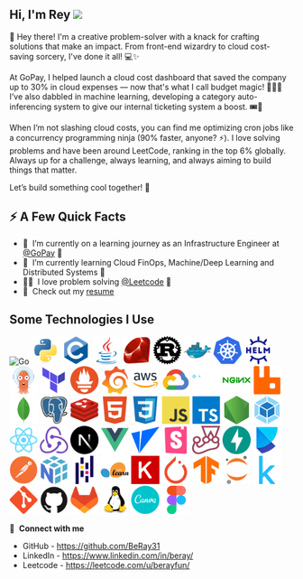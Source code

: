 ## Hi, I'm Rey <img src="https://media.giphy.com/media/hvRJCLFzcasrR4ia7z/giphy.gif" width="3%">
👋 Hey there! I'm a creative problem-solver with a knack for crafting solutions that make an impact. From front-end wizardry to cloud cost-saving sorcery, I've done it all! 💻✨

At GoPay, I helped launch a cloud cost dashboard that saved the company up to 30% in cloud expenses — now that's what I call budget magic! 🧙‍♂️💸 I’ve also dabbled in machine learning, developing a category auto-inferencing system to give our internal ticketing system a boost. 🎟️🤖

When I’m not slashing cloud costs, you can find me optimizing cron jobs like a concurrency programming ninja (90% faster, anyone? ⚡). I love solving problems and have been around LeetCode, ranking in the top 6% globally. Always up for a challenge, always learning, and always aiming to build things that matter.

Let’s build something cool together! 🚀

## ⚡️ A Few Quick Facts
- 🔭 &nbsp;I’m currently on a learning journey as an Infrastructure Engineer at [@GoPay](https://www.linkedin.com/company/gotogroup) 🚀
- 🌱 &nbsp;I’m currently learning Cloud FinOps, Machine/Deep Learning and Distributed Systems 🤖
- 👨‍💻 &nbsp;I love problem solving [@Leetcode](https://leetcode.com/u/berayfun/) 🧠
- 📙 &nbsp;Check out my [resume](https://docs.google.com/document/d/1WLWmWjmIQK_Bl7dDFURt5ZGZTs-ax7wMs_fiBrw2lAA/edit?usp=sharing)

## Some Technologies I Use
<p align="left">
<img src="https://cdn.jsdelivr.net/gh/devicons/devicon/icons/go/go-original.svg" alt="Go" width="50" height="50" />
<img src="https://raw.githubusercontent.com/devicons/devicon/master/icons/python/python-original.svg" alt="python" width="50" height="50" />
<img src="https://raw.githubusercontent.com/devicons/devicon/master/icons/c/c-original.svg" alt="c" width="50" height="50" />
<img src="https://raw.githubusercontent.com/devicons/devicon/master/icons/java/java-original.svg" alt="java" width="50" height="50" />
<img src="https://raw.githubusercontent.com/devicons/devicon/master/icons/ruby/ruby-original.svg" alt="ruby" width="50" height="50" />
<img src="https://raw.githubusercontent.com/devicons/devicon/master/icons/rust/rust-original.svg" alt="rust" width="50" height="50" />
<img src="https://raw.githubusercontent.com/devicons/devicon/master/icons/docker/docker-original.svg" alt="Docker" width="50" height="50" />
<img src="https://raw.githubusercontent.com/devicons/devicon/master/icons/kubernetes/kubernetes-original.svg" alt="kubernetes" width="50" height="50" />
<img src="https://raw.githubusercontent.com/devicons/devicon/master/icons/helm/helm-original.svg" alt="helm" width="50" height="50" />
<img src="https://raw.githubusercontent.com/devicons/devicon/master/icons/argocd/argocd-original.svg" alt="argocd" width="50" height="50" />
<img src="https://raw.githubusercontent.com/devicons/devicon/master/icons/terraform/terraform-original.svg" alt="terraform" width="50" height="50" />
<img src="https://raw.githubusercontent.com/devicons/devicon/master/icons/prometheus/prometheus-original.svg" alt="prometheus" width="50" height="50" />
<img src="https://raw.githubusercontent.com/devicons/devicon/master/icons/grafana/grafana-original.svg" alt="grafana" width="50" height="50" />
<img src="https://raw.githubusercontent.com/github/explore/80688e429a7d4ef2fca1e82350fe8e3517d3494d/topics/aws/aws.png" alt="aws" width="50" height="50" />
<img src="https://raw.githubusercontent.com/devicons/devicon/master/icons/googlecloud/googlecloud-original.svg" alt="googlecloud" width="50" height="50" />
<img src="https://raw.githubusercontent.com/devicons/devicon/master/icons/grpc/grpc-original.svg" alt="grpc" width="50" height="50" />
<img src="https://raw.githubusercontent.com/devicons/devicon/master/icons/nginx/nginx-original.svg" alt="nginx" width="50" height="50" />
<img src="https://raw.githubusercontent.com/devicons/devicon/master/icons/rabbitmq/rabbitmq-original.svg" alt="rabbitmq" width="50" height="50" />
<img src="https://raw.githubusercontent.com/devicons/devicon/master/icons/mongodb/mongodb-original.svg" alt="mongodb" width="50" height="50" />
<img src="https://raw.githubusercontent.com/devicons/devicon/master/icons/postgresql/postgresql-original.svg" alt="mysql" width="50" height="50" />
<img src="https://raw.githubusercontent.com/devicons/devicon/master/icons/redis/redis-original.svg" alt="redis" width="50" height="50" />
<img src="https://raw.githubusercontent.com/devicons/devicon/master/icons/html5/html5-plain.svg" alt="html5" width="50" height="50" />
<img src="https://raw.githubusercontent.com/devicons/devicon/master/icons/css3/css3-original.svg" alt="css3" width="50" height="50" />
<img src="https://raw.githubusercontent.com/devicons/devicon/master/icons/javascript/javascript-original.svg" alt="javascript" width="50" height="50" />
<img src="https://raw.githubusercontent.com/devicons/devicon/master/icons/typescript/typescript-original.svg" alt="typescript" width="50" height="50" />
<img src="https://raw.githubusercontent.com/devicons/devicon/master/icons/nodejs/nodejs-original.svg" alt="nodejs" width="50" height="50" />
<img src="https://raw.githubusercontent.com/devicons/devicon/master/icons/webpack/webpack-original.svg" alt="webpack" width="50" height="50" />
<img src="https://raw.githubusercontent.com/devicons/devicon/master/icons/react/react-original.svg" alt="react" width="50" height="50" />
<img src="https://raw.githubusercontent.com/devicons/devicon/master/icons/redux/redux-original.svg" alt="redux" width="50" height="50" />
<img src="https://raw.githubusercontent.com/devicons/devicon/master/icons/nextjs/nextjs-original.svg" alt="nextjs" width="50" height="50" />
<img src="https://raw.githubusercontent.com/devicons/devicon/master/icons/vuejs/vuejs-original.svg" alt="vue" width="50" height="50" />
<img src="https://raw.githubusercontent.com/devicons/devicon/master/icons/vite/vite-original.svg" alt="vite" width="50" height="50" />
<img src="https://raw.githubusercontent.com/devicons/devicon/master/icons/storybook/storybook-original.svg" alt="storybook" width="50" height="50" />
<img src="https://raw.githubusercontent.com/devicons/devicon/master/icons/jest/jest-plain.svg" alt="jest" width="50" height="50" />
<img src="https://raw.githubusercontent.com/devicons/devicon/master/icons/fastapi/fastapi-original.svg" alt="fastapi" width="50" height="50" />
<img src="https://raw.githubusercontent.com/devicons/devicon/master/icons/poetry/poetry-original.svg" alt="poetry" width="50" height="50" />
<img src="https://raw.githubusercontent.com/devicons/devicon/master/icons/postman/postman-original.svg" alt="postman" width="50" height="50" />
<img src="https://raw.githubusercontent.com/devicons/devicon/master/icons/numpy/numpy-original.svg" alt="numpy" width="50" height="50" />
<img src="https://raw.githubusercontent.com/devicons/devicon/master/icons/pandas/pandas-original.svg" alt="pandas" width="50" height="50" />
<img src="https://raw.githubusercontent.com/devicons/devicon/master/icons/scikitlearn/scikitlearn-original.svg" alt="scikitlearn" width="50" height="50" />
<img src="https://raw.githubusercontent.com/devicons/devicon/master/icons/keras/keras-original.svg" alt="keras" width="50" height="50" />
<img src="https://raw.githubusercontent.com/devicons/devicon/master/icons/pytorch/pytorch-original.svg" alt="pytorch" width="50" height="50" />
<img src="https://raw.githubusercontent.com/devicons/devicon/master/icons/tensorflow/tensorflow-original.svg" alt="tensorflow" width="50" height="50" />
<img src="https://raw.githubusercontent.com/devicons/devicon/master/icons/jupyter/jupyter-original.svg" alt="jupyter" width="50" height="50" />
<img src="https://raw.githubusercontent.com/devicons/devicon/master/icons/kaggle/kaggle-original.svg" alt="kaggle" width="50" height="50" />
<img src="https://raw.githubusercontent.com/devicons/devicon/master/icons/git/git-original.svg" alt="git" width="50" height="50" />
<img src="https://raw.githubusercontent.com/devicons/devicon/master/icons/github/github-original.svg" alt="github" width="50" height="50" />
<img src="https://raw.githubusercontent.com/devicons/devicon/master/icons/gitlab/gitlab-original.svg" alt="gitlab" width="50" height="50" />
<img src="https://raw.githubusercontent.com/devicons/devicon/master/icons/linux/linux-original.svg" alt="linux" width="50" height="50" />
<img src="https://raw.githubusercontent.com/devicons/devicon/master/icons/canva/canva-original.svg" alt="canva" width="50" height="50" />
<img src="https://raw.githubusercontent.com/devicons/devicon/master/icons/figma/figma-original.svg" alt="figma" width="50" height="50" />
</p>

🔗 &nbsp;**Connect with me**
- GitHub - https://github.com/BeRay31
- LinkedIn - https://www.linkedin.com/in/beray/
- Leetcode - https://leetcode.com/u/berayfun/
